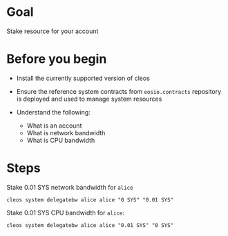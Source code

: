 # Goal

Stake resource for your account

# Before you begin

* Install the currently supported version of cleos

* Ensure the reference system contracts from `eosio.contracts` repository is deployed and used to manage system resources

* Understand the following:
  * What is an account
  * What is network bandwidth
  * What is CPU bandwidth

# Steps

Stake 0.01 SYS network bandwidth for `alice`

```shell
cleos system delegatebw alice alice "0 SYS" "0.01 SYS"
```

Stake 0.01 SYS CPU bandwidth for `alice`:

```shell
cleos system delegatebw alice alice "0.01 SYS" "0 SYS"
```